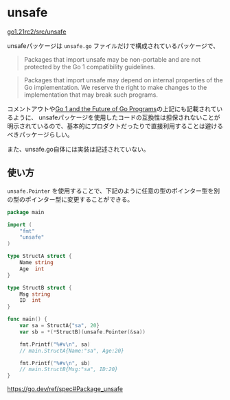 # unsafe

[go1.21rc2/src/unsafe](https://github.com/golang/go/tree/go1.21rc2/src/unsafe)

unsafeパッケージは `unsafe.go` ファイルだけで構成されているパッケージで、

> Packages that import unsafe may be non-portable and are not protected by the Go 1 compatibility guidelines.

> Packages that import unsafe may depend on internal properties of the Go implementation. We reserve the right to make changes to the implementation that may break such programs.

コメントアウトや[Go 1 and the Future of Go Programs](https://go.dev/doc/go1compat)の上記にも記載されているように、 unsafeパッケージを使用したコードの互換性は担保されないことが明示されているので、基本的にプロダクトだったりで直接利用することは避けるべきパッケージらしい。

また、unsafe.go自体には実装は記述されていない。

## 使い方

`unsafe.Pointer` を使用することで、下記のように任意の型のポインター型を別の型のポインター型に変更することができる。

```go
package main

import (
	"fmt"
	"unsafe"
)

type StructA struct {
	Name string
	Age  int
}

type StructB struct {
	Msg string
	ID  int
}

func main() {
	var sa = StructA{"sa", 20}
	var sb = *(*StructB)(unsafe.Pointer(&sa))

	fmt.Printf("%#v\n", sa)
	// main.StructA{Name:"sa", Age:20}

	fmt.Printf("%#v\n", sb)
	// main.StructB{Msg:"sa", ID:20}
}
```

https://go.dev/ref/spec#Package_unsafe

